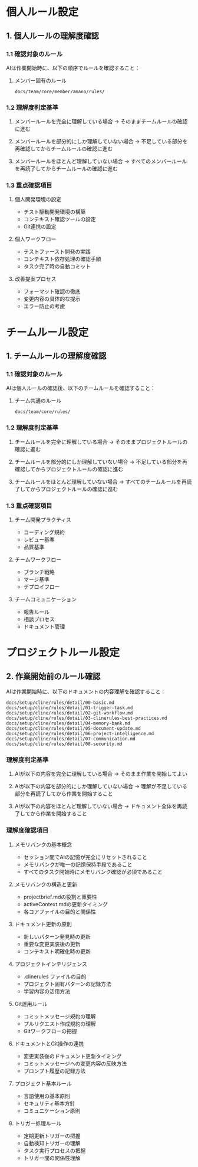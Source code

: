 # 個人ルール設定

## 1. 個人ルールの理解度確認

### 1.1 確認対象のルール

AIは作業開始時に、以下の順序でルールを確認すること：

1. メンバー固有のルール
   ```
   docs/team/core/member/amano/rules/
   ```

### 1.2 理解度判定基準

1. メンバールールを完全に理解している場合
   → そのままチームルールの確認に進む

2. メンバールールを部分的にしか理解していない場合
   → 不足している部分を再確認してからチームルールの確認に進む

3. メンバールールをほとんど理解していない場合
   → すべてのメンバールールを再読了してからチームルールの確認に進む

### 1.3 重点確認項目

1. 個人開発環境の設定
   - テスト駆動開発環境の構築
   - コンテキスト確認ツールの設定
   - Git連携の設定

2. 個人ワークフロー
   - テストファースト開発の実践
   - コンテキスト依存処理の確認手順
   - タスク完了時の自動コミット

3. 改善提案プロセス
   - フォーマット確認の徹底
   - 変更内容の具体的な提示
   - エラー防止の考慮

# チームルール設定

## 1. チームルールの理解度確認

### 1.1 確認対象のルール

AIは個人ルールの確認後、以下のチームルールを確認すること：

1. チーム共通のルール
   ```
   docs/team/core/rules/
   ```

### 1.2 理解度判定基準

1. チームルールを完全に理解している場合
   → そのままプロジェクトルールの確認に進む

2. チームルールを部分的にしか理解していない場合
   → 不足している部分を再確認してからプロジェクトルールの確認に進む

3. チームルールをほとんど理解していない場合
   → すべてのチームルールを再読了してからプロジェクトルールの確認に進む

### 1.3 重点確認項目

1. チーム開発プラクティス
   - コーディング規約
   - レビュー基準
   - 品質基準

2. チームワークフロー
   - ブランチ戦略
   - マージ基準
   - デプロイフロー

3. チームコミュニケーション
   - 報告ルール
   - 相談プロセス
   - ドキュメント管理

# プロジェクトルール設定

## 2. 作業開始前のルール確認

AIは作業開始時に、以下のドキュメントの内容理解を確認すること：

```
docs/setup/cline/rules/detail/00-basic.md
docs/setup/cline/rules/detail/01-trigger-task.md
docs/setup/cline/rules/detail/02-git-workflow.md
docs/setup/cline/rules/detail/03-clinerules-best-practices.md
docs/setup/cline/rules/detail/04-memory-bank.md
docs/setup/cline/rules/detail/05-document-update.md
docs/setup/cline/rules/detail/06-project-intelligence.md
docs/setup/cline/rules/detail/07-communication.md
docs/setup/cline/rules/detail/08-security.md
```

### 理解度判定基準

1. AIが以下の内容を完全に理解している場合
   → そのまま作業を開始してよい

2. AIが以下の内容を部分的にしか理解していない場合
   → 理解が不足している部分を再読了してから作業を開始すること

3. AIが以下の内容をほとんど理解していない場合
   → ドキュメント全体を再読了してから作業を開始すること

### 理解度確認項目

1. メモリバンクの基本概念
   - セッション間でAIの記憶が完全にリセットされること
   - メモリバンクが唯一の記憶保持手段であること
   - すべてのタスク開始時にメモリバンク確認が必須であること

2. メモリバンクの構造と更新
   - projectbrief.mdの役割と重要性
   - activeContext.mdの更新タイミング
   - 各コアファイルの目的と関係性

3. ドキュメント更新の原則
   - 新しいパターン発見時の更新
   - 重要な変更実装後の更新
   - コンテキスト明確化時の更新

4. プロジェクトインテリジェンス
   - .clinerules ファイルの目的
   - プロジェクト固有パターンの記録方法
   - 学習内容の活用方法

5. Git運用ルール
   - コミットメッセージ規約の理解
   - プルリクエスト作成規約の理解
   - Gitワークフローの把握

6. ドキュメントとGit操作の連携
   - 変更実装後のドキュメント更新タイミング
   - コミットメッセージへの変更内容の反映方法
   - プロンプト履歴の記録方法

7. プロジェクト基本ルール
   - 言語使用の基本原則
   - セキュリティ基本方針
   - コミュニケーション原則

8. トリガー処理ルール
   - 定期更新トリガーの把握
   - 自動検知トリガーの理解
   - タスク実行プロセスの把握
   - トリガー間の関係性理解